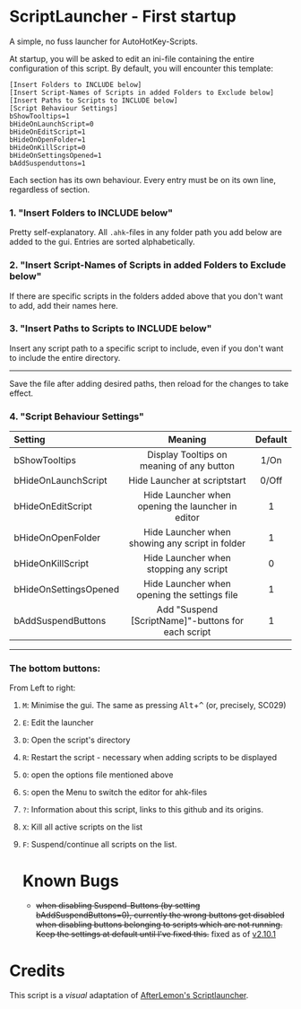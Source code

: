 # ScriptLauncher - First startup

A simple, no fuss launcher for AutoHotKey-Scripts.

At startup, you will be asked to edit an ini-file containing the entire configuration of this script.
By default, you will encounter this template:

    [Insert Folders to INCLUDE below]
    [Insert Script-Names of Scripts in added Folders to Exclude below]
    [Insert Paths to Scripts to INCLUDE below]
    [Script Behaviour Settings]
    bShowTooltips=1
    bHideOnLaunchScript=0
    bHideOnEditScript=1
    bHideOnOpenFolder=1
    bHideOnKillScript=0
    bHideOnSettingsOpened=1
    bAddSuspenduttons=1

Each section has its own behaviour.
Every entry must be on its own line, regardless of section.

### 1. "Insert Folders to INCLUDE below"

Pretty self-explanatory. All `.ahk`-files in any folder path you add below are added to the gui. Entries are sorted alphabetically.

### 2. "Insert Script-Names of Scripts in added Folders to Exclude below"

If there are specific scripts in the folders added above that you don't want to add, add their names here.

### 3. "Insert Paths to Scripts to INCLUDE below"

Insert any script path to a specific script to include, even if you don't want to include the entire directory.



--- 

Save the file after adding desired paths, then reload for the changes to take effect.

### 4. "Script Behaviour Settings"

| Setting| Meaning | Default |
   | :-----------------|:-------------:|:-----:|
   | bShowTooltips | Display Tooltips on meaning of any button | 1/On
   | bHideOnLaunchScript | Hide Launcher at scriptstart | 0/Off
   | bHideOnEditScript | Hide Launcher when opening the launcher in editor | 1
   | bHideOnOpenFolder | Hide Launcher when showing any script in folder | 1
   | bHideOnKillScript | Hide Launcher when stopping any script | 0
   | bHideOnSettingsOpened | Hide Launcher when opening the settings file | 1
   | bAddSuspendButtons | Add "Suspend [ScriptName]"-buttons for each script | 1


---

### The bottom buttons:

From Left to right:

1. `M`: Minimise the gui. The same as pressing <kbd>Alt</kbd>+<kbd>^</kbd> (or, precisely, SC029)
2. `E`: Edit the launcher
3. `D`: Open the script's directory
4. `R`: Restart the script - necessary when adding scripts to be displayed
5. `O`: open the options file mentioned above
6. `S`: open the Menu to switch the editor for ahk-files
7. `?`: Information about this script, links to this github and its origins.
8. `X`: Kill all active scripts on the list
9. `F`: Suspend/continue all scripts on the list.
   
   # Known Bugs
   
   - ~~when disabling Suspend-Buttons (by setting bAddSuspendButtons=0), currently the wrong buttons get disabled when disabling buttons belonging to scripts which are not running. Keep the settings at default until I've fixed this.~~ fixed as of [v2.10.1](https://github.com/Gewerd-Strauss/ScriptLauncher/commit/c8b13f9c82ae49fc6a91efff1e580b9bf0b93139)


# Credits

This script is a _visual_ adaptation of [AfterLemon's Scriptlauncher](http://www.autohotkey.com/board/topic/93997-list-all-ahk-scripts-in-directory-in-Gui/).

